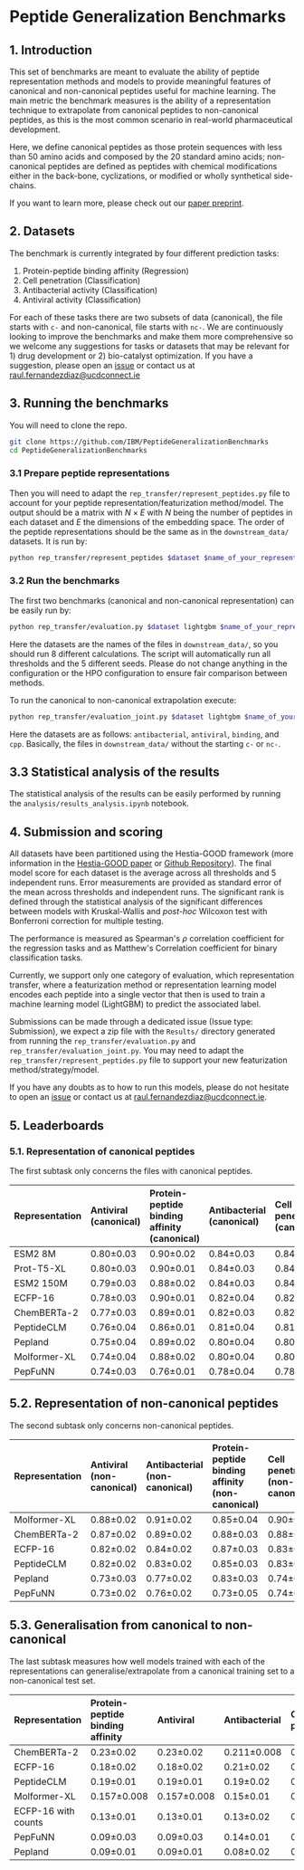 # Peptide Generalization Benchmarks

## 1. Introduction

This set of benchmarks are meant to evaluate the  ability of peptide representation methods and models to provide meaningful features of canonical and non-canonical peptides useful for machine learning. The main metric the benchmark measures is the ability of a representation technique to extrapolate from canonical peptides to non-canonical peptides, as this is the most common scenario in real-world pharmaceutical development.

Here, we define canonical peptides as those protein sequences with less than 50 amino acids and composed by the 20 standard amino acids; non-canonical peptides are defined as peptides with chemical modifications either in the back-bone, cyclizations, or modified or wholly synthetical side-chains.

If you want to learn more, please check out our [paper preprint](https://chemrxiv.org/engage/chemrxiv/article-details/67d2f3ae81d2151a023d64f8).

## 2. Datasets

The benchmark is currently integrated by four different prediction tasks:

1. Protein-peptide binding affinity (Regression)
2. Cell penetration (Classification)
3. Antibacterial activity (Classification)
4. Antiviral activity (Classification)

For each of these tasks there are two subsets of data (canonical), the file starts with `c-` and non-canonical, file starts with `nc-`. We are continuously looking to improve the benchmarks and make them more comprehensive so we welcome any suggestions for tasks or datasets that may be relevant for 1) drug development or 2) bio-catalyst optimization. If you have a suggestion, please open an [issue](https://github.com/IBM/PeptideGeneralizationBenchmarks/issues) or contact us at [raul.fernandezdiaz@ucdconnect.ie](mailto:raul.fernandezdiaz@ucdconnect.ie)

## 3. Running the benchmarks

You will need to clone the repo.

```bash
git clone https://github.com/IBM/PeptideGeneralizationBenchmarks
cd PeptideGeneralizationBenchmarks
```

### 3.1 Prepare peptide representations

Then you will need to adapt the `rep_transfer/represent_peptides.py` file to account for your peptide representation/featurization method/model. The output should be a matrix with $`N \times E`$ with $`N`$ being the number of peptides in each dataset and $`E`$ the dimensions of the embedding space. The order of the peptide representations should be the same as in the `downstream_data/` datasets. It is run by:

```bash
python rep_transfer/represent_peptides $dataset $name_of_your_representation
```

### 3.2 Run the benchmarks

The first two benchmarks (canonical and non-canonical representation) can be easily run by:

```bash
python rep_transfer/evaluation.py $dataset lightgbm $name_of_your_representation
```

Here the datasets are the names of the files in `downstream_data/`, so you should run 8 different calculations. The script will automatically run all thresholds and the 5 different seeds. Please do not change anything in the configuration or the HPO configuration to ensure fair comparison between methods.

To run the canonical to non-canonical extrapolation execute:

```bash
python rep_transfer/evaluation_joint.py $dataset lightgbm $name_of_your_representation canonical
```

Here the datasets are as follows: `antibacterial`, `antiviral`, `binding`, and `cpp`. Basically, the files in `downstream_data/` without the starting `c-` or `nc-`.


## 3.3 Statistical analysis of the results

The statistical analysis of the results can be easily performed by running the `analysis/results_analysis.ipynb` notebook.


## 4. Submission and scoring

All datasets have been partitioned using the Hestia-GOOD framework (more information in the [Hestia-GOOD paper](https://openreview.net/pdf?id=qFZnAC4GHR) or [Github Repository](https://github.com/IBM/Hestia-GOOD)). The final model score for each dataset is the average across all thresholds and 5 independent runs. Error measurements are provided as standard error of the mean across thresholds and independent runs. The significant rank is defined through the statistical analysis of the significant differences between models with Kruskal-Wallis and *post-hoc* Wilcoxon test with Bonferroni correction for multiple testing.

The performance is measured as Spearman's $\rho$ correlation coefficient for the regression tasks and as Matthew's Correlation coefficient for binary classification tasks. 

Currently, we support only one category of evaluation, which representation transfer, where a featurization method or representation learning model encodes each peptide into a single vector that then is used to train a machine learning model (LightGBM) to predict the associated label.

Submissions can be made through a dedicated issue (Issue type: Submission), we expect a zip file with the `Results/` directory generated from running the `rep_transfer/evaluation.py` and `rep_transfer/evaluation_joint.py`. You may need to adapt the `rep_transfer/represent_peptides.py` file to support your new featurization method/strategy/model.

If you have any doubts as to how to run this models, please do not hesitate to open an [issue](https://github.com/IBM/PeptideGeneralizationBenchmarks/issues) or contact us at [raul.fernandezdiaz@ucdconnect.ie](mailto:raul.fernandezdiaz@ucdconnect.ie).

## 5. Leaderboards

### 5.1. Representation of canonical peptides

The first subtask only concerns the files with canonical peptides.

| Representation   | Antiviral (canonical)   | Protein-peptide binding affinity (canonical)   | Antibacterial (canonical)   | Cell penetration (canonical)   | Average   | Significant rank   |
|:-----------------|:------------------------|:-----------------------------------------------|:----------------------------|:-------------------------------|:----------|:-------------------|
| ESM2 8M          | 0.80±0.03               | 0.90±0.02                                      | 0.84±0.03                   | 0.84±0.03                      | 0.85±0.02 | **--1--**          |
| Prot-T5-XL       | 0.80±0.03               | 0.90±0.01                                      | 0.84±0.03                   | 0.84±0.03                      | 0.84±0.02 | **--1--**          |
| ESM2 150M        | 0.79±0.03               | 0.88±0.02                                      | 0.84±0.03                   | 0.84±0.03                      | 0.83±0.02 | 2                  |
| ECFP-16          | 0.78±0.03               | 0.90±0.01                                      | 0.82±0.04                   | 0.82±0.04                      | 0.83±0.02 | 3                  |
| ChemBERTa-2      | 0.77±0.03               | 0.89±0.01                                      | 0.82±0.03                   | 0.82±0.03                      | 0.82±0.02 | 3                  |
| PeptideCLM       | 0.76±0.04               | 0.86±0.01                                      | 0.81±0.04                   | 0.81±0.04                      | 0.81±0.02 | 4                  |
| Pepland          | 0.75±0.04               | 0.89±0.02                                      | 0.80±0.04                   | 0.80±0.04                      | 0.81±0.02 | 5                  |
| Molformer-XL     | 0.74±0.04               | 0.88±0.02                                      | 0.80±0.04                   | 0.80±0.04                      | 0.80±0.02 | 6                  |
| PepFuNN          | 0.74±0.03               | 0.76±0.01                                      | 0.78±0.04                   | 0.78±0.04                      | 0.76±0.02 | 6                  |


## 5.2. Representation of non-canonical peptides

The second subtask only concerns non-canonical peptides.

| Representation   | Antiviral (non-canonical)   | Antibacterial (non-canonical)   | Protein-peptide binding affinity (non-canonical)   | Cell penetration (non-canonical)   | Average   | Significant rank   |
|:-----------------|:----------------------------|:--------------------------------|:---------------------------------------------------|:-----------------------------------|:----------|:-------------------|
| Molformer-XL     | 0.88±0.02                   | 0.91±0.02                       | 0.85±0.04                                          | 0.90±0.02                          | 0.88±0.01 | **--1--**          |
| ChemBERTa-2      | 0.87±0.02                   | 0.89±0.02                       | 0.88±0.03                                          | 0.88±0.02                          | 0.88±0.01 | 2                  |
| ECFP-16          | 0.82±0.02                   | 0.84±0.02                       | 0.87±0.03                                          | 0.83±0.02                          | 0.84±0.01 | 2                  |
| PeptideCLM       | 0.82±0.02                   | 0.83±0.02                       | 0.85±0.03                                          | 0.83±0.02                          | 0.83±0.01 | 3                  |
| Pepland          | 0.73±0.03                   | 0.77±0.02                       | 0.83±0.03                                          | 0.74±0.04                          | 0.77±0.02 | 3                  |
| PepFuNN          | 0.73±0.02                   | 0.76±0.02                       | 0.73±0.05                                          | 0.74±0.02                          | 0.74±0.02 | 4                  |

## 5.3. Generalisation from canonical to non-canonical

The last subtask measures how well models trained with each of the representations can generalise/extrapolate from a canonical training set to a non-canonical test set.

| Representation      | Protein-peptide binding affinity   | Antiviral   | Antibacterial   | Cell penetration   | Average      | Significant rank   |
|:--------------------|:-----------------------------------|:------------|:----------------|:-------------------|:-------------|:-------------------|
| ChemBERTa-2         | 0.23±0.02                          | 0.23±0.02   | 0.211±0.008     | 0.211±0.008        | 0.223±0.009  | **--1--**          |
| ECFP-16             | 0.18±0.02                          | 0.18±0.02   | 0.21±0.02       | 0.21±0.02          | 0.19±0.01    | 2                  |
| PeptideCLM          | 0.19±0.01                          | 0.19±0.01   | 0.19±0.02       | 0.19±0.02          | 0.19±0.007   | 3                  |
| Molformer-XL        | 0.157±0.008                        | 0.157±0.008 | 0.15±0.01       | 0.15±0.01          | 0.155±0.004  | 3                  |
| ECFP-16 with counts | 0.13±0.01                          | 0.13±0.01   | 0.13±0.02       | 0.13±0.02          | 0.128±0.008  | 3                  |
| PepFuNN             | 0.09±0.03                          | 0.09±0.03   | 0.14±0.01       | 0.14±0.01          | 0.11±0.01    | 4                  |
| Pepland             | 0.09±0.01                          | 0.09±0.01   | 0.08±0.02       | 0.08±0.02          | 0.0863±0.007 | 5                  |
